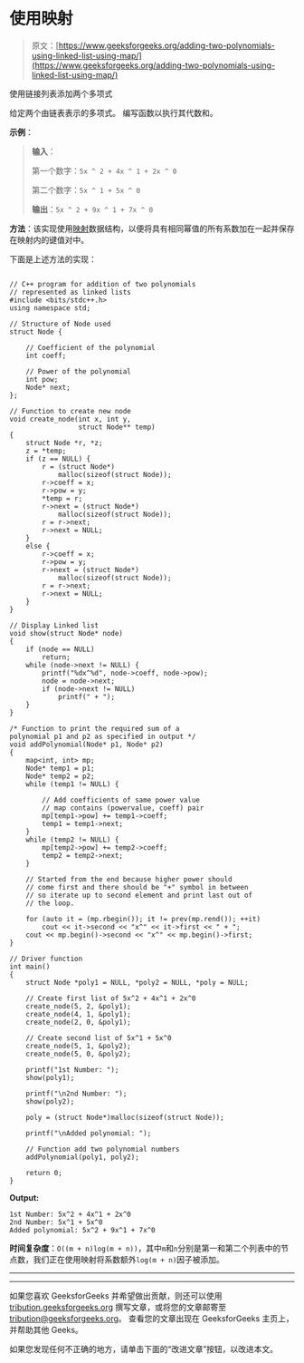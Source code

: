 # 使用映射

> 原文：[https://www.geeksforgeeks.org/adding-two-polynomials-using-linked-list-using-map/](https://www.geeksforgeeks.org/adding-two-polynomials-using-linked-list-using-map/)

使用链接列表添加两个多项式

给定两个由链表表示的多项式。 编写函数以执行其代数和。

**示例**：

> **输入**：
>
> 第一个数字：`5x ^ 2 + 4x ^ 1 + 2x ^ 0`
>
> 第二个数字：`5x ^ 1 + 5x ^ 0`
>
> **输出**：`5x ^ 2 + 9x ^ 1 + 7x ^ 0`

**方法**：该实现使用[映射](http://www.geeksforgeeks.org/map-associative-containers-the-c-standard-template-library-stl/)数据结构，以便将具有相同幂值的所有系数加在一起并保存在映射内的键值对中。

下面是上述方法的实现：

```

// C++ program for addition of two polynomials 
// represented as linked lists 
#include <bits/stdc++.h> 
using namespace std; 

// Structure of Node used 
struct Node { 

    // Coefficient of the polynomial 
    int coeff; 

    // Power of the polynomial 
    int pow; 
    Node* next; 
}; 

// Function to create new node 
void create_node(int x, int y, 
                 struct Node** temp) 
{ 
    struct Node *r, *z; 
    z = *temp; 
    if (z == NULL) { 
        r = (struct Node*) 
            malloc(sizeof(struct Node)); 
        r->coeff = x; 
        r->pow = y; 
        *temp = r; 
        r->next = (struct Node*) 
            malloc(sizeof(struct Node)); 
        r = r->next; 
        r->next = NULL; 
    } 
    else { 
        r->coeff = x; 
        r->pow = y; 
        r->next = (struct Node*) 
            malloc(sizeof(struct Node)); 
        r = r->next; 
        r->next = NULL; 
    } 
} 

// Display Linked list 
void show(struct Node* node) 
{ 
    if (node == NULL) 
        return; 
    while (node->next != NULL) { 
        printf("%dx^%d", node->coeff, node->pow); 
        node = node->next; 
        if (node->next != NULL) 
            printf(" + "); 
    } 
} 

/* Function to print the required sum of a  
polynomial p1 and p2 as specified in output */
void addPolynomial(Node* p1, Node* p2) 
{ 
    map<int, int> mp; 
    Node* temp1 = p1; 
    Node* temp2 = p2; 
    while (temp1 != NULL) { 

        // Add coefficients of same power value 
        // map contains (powervalue, coeff) pair 
        mp[temp1->pow] += temp1->coeff; 
        temp1 = temp1->next; 
    } 
    while (temp2 != NULL) { 
        mp[temp2->pow] += temp2->coeff; 
        temp2 = temp2->next; 
    } 

    // Started from the end because higher power should 
    // come first and there should be "+" symbol in between 
    // so iterate up to second element and print last out of 
    // the loop. 

    for (auto it = (mp.rbegin()); it != prev(mp.rend()); ++it) 
        cout << it->second << "x^" << it->first << " + "; 
    cout << mp.begin()->second << "x^" << mp.begin()->first; 
} 

// Driver function 
int main() 
{ 
    struct Node *poly1 = NULL, *poly2 = NULL, *poly = NULL; 

    // Create first list of 5x^2 + 4x^1 + 2x^0 
    create_node(5, 2, &poly1); 
    create_node(4, 1, &poly1); 
    create_node(2, 0, &poly1); 

    // Create second list of 5x^1 + 5x^0 
    create_node(5, 1, &poly2); 
    create_node(5, 0, &poly2); 

    printf("1st Number: "); 
    show(poly1); 

    printf("\n2nd Number: "); 
    show(poly2); 

    poly = (struct Node*)malloc(sizeof(struct Node)); 

    printf("\nAdded polynomial: "); 

    // Function add two polynomial numbers 
    addPolynomial(poly1, poly2); 

    return 0; 
} 

```

**Output:**

```
1st Number: 5x^2 + 4x^1 + 2x^0
2nd Number: 5x^1 + 5x^0
Added polynomial: 5x^2 + 9x^1 + 7x^0

```

**时间复杂度**：`O((m + n)log(m + n))`，其中`m`和`n`分别是第一和第二个列表中的节点数，我们正在使用映射将系数额外`log(m + n)`因子被添加。



* * *

* * *

如果您喜欢 GeeksforGeeks 并希望做出贡献，则还可以使用 [tribution.geeksforgeeks.org](https://contribute.geeksforgeeks.org/) 撰写文章，或将您的文章邮寄至 tribution@geeksforgeeks.org。 查看您的文章出现在 GeeksforGeeks 主页上，并帮助其他 Geeks。

如果您发现任何不正确的地方，请单击下面的“改进文章”按钮，以改进本文。